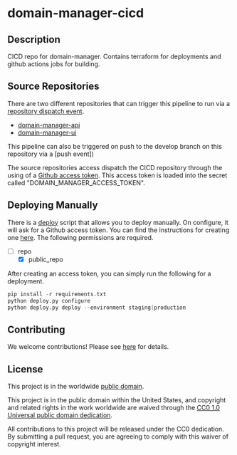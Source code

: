 # domain-manager-cicd #

## Description ##

CICD repo for domain-manager. Contains terraform for deployments
and github actions jobs for building.

## Source Repositories ##

There are two different repositories that can trigger this pipeline to run via a
[repository dispatch event](https://docs.github.com/en/actions/reference/events-that-trigger-workflows#repository_dispatch).

- [domain-manager-api](https://github.com/cisagov/domain-manager-api)
- [domain-manager-ui](https://github.com/cisagov/domain-manager-ui)

This pipeline can also be triggered on push to the develop branch on this
repository via a [push event])

The source repositories access dispatch the CICD repository through
the using of a [Github access token](https://docs.github.com/en/github/authenticating-to-github/keeping-your-account-and-data-secure/creating-a-personal-access-token).
This access token is loaded into the secret called "DOMAIN_MANAGER_ACCESS_TOKEN".

## Deploying Manually ##

There is a [deploy](deploy.py) script that allows you to deploy manually.
On configure, it will ask for a Github access token. You can find the
instructions for creating one [here](https://docs.github.com/en/github/authenticating-to-github/keeping-your-account-and-data-secure/creating-a-personal-access-token).
The following permissions are required.

- [ ] repo
  - [x] public_repo

After creating an access token, you can simply run the following for a deployment.

```python
pip install -r requirements.txt
python deploy.py configure
python deploy.py deploy --environment staging|production
```

## Contributing ##

We welcome contributions! Please see [here](CONTRIBUTING.md) for
details.

## License ##

This project is in the worldwide [public domain](LICENSE).

This project is in the public domain within the United States, and
copyright and related rights in the work worldwide are waived through
the [CC0 1.0 Universal public domain
dedication](https://creativecommons.org/publicdomain/zero/1.0/).

All contributions to this project will be released under the CC0
dedication. By submitting a pull request, you are agreeing to comply
with this waiver of copyright interest.
